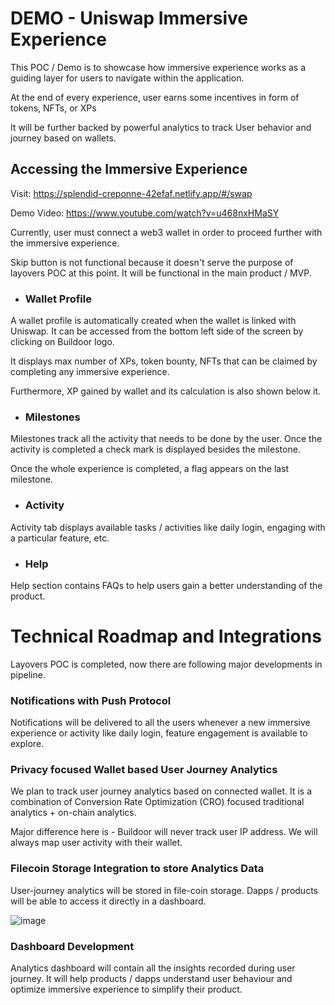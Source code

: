 # DEMO - Uniswap Immersive Experience 

This POC / Demo is to showcase how immersive experience works as a guiding layer for users to navigate within the application. 

At the end of every experience, user earns some incentives in form of tokens, NFTs, or XPs 

It will be further backed by powerful analytics to track User behavior and journey based on wallets. 

## Accessing the Immersive Experience

Visit: https://splendid-creponne-42efaf.netlify.app/#/swap

Demo Video: https://www.youtube.com/watch?v=u468nxHMaSY

Currently, user must connect a web3 wallet in order to proceed further with the immersive experience. 

Skip button is not functional because it doesn't serve the purpose of layovers POC at this point. It will be functional in the main product / MVP.  


- ### Wallet Profile

A wallet profile is automatically created when the wallet is linked with Uniswap. It can be accessed from the bottom left side of the screen by clicking on Buildoor logo.

It displays max number of XPs, token bounty, NFTs that can be claimed by completing any immersive experience. 

Furthermore, XP gained by wallet and its calculation is also shown below it. 

- ### Milestones

Milestones track all the activity that needs to be done by the user. Once the activity is completed a check mark is displayed besides the milestone. 

Once the whole experience is completed, a flag appears on the last milestone. 

- ### Activity

Activity tab displays available tasks / activities like daily login, engaging with a particular feature, etc. 

- ### Help

Help section contains FAQs to help users gain a better understanding of the product. 

# Technical Roadmap and Integrations

Layovers POC is completed, now there are following major developments in pipeline. 

### Notifications with Push Protocol 

Notifications will be delivered to all the users whenever a new immersive experience or activity like daily login, feature engagement is available to explore.  

### Privacy focused Wallet based User Journey Analytics

We plan to track user journey analytics based on connected wallet. It is a combination of Conversion Rate Optimization (CRO) focused traditional analytics + on-chain analytics. 

Major difference here is - Buildoor will never track user IP address. We will always map user activity with their wallet. 

### Filecoin Storage Integration to store Analytics Data

User-journey analytics will be stored in file-coin storage. Dapps / products will be able to access it directly in a dashboard.    

![image](https://user-images.githubusercontent.com/117576761/205736709-6965d076-a97e-4c18-9bd8-1a88f918b17e.png)

### Dashboard Development 

Analytics dashboard will contain all the insights recorded during user journey. It will help products / dapps understand user behaviour and optimize immersive experience to simplify their product. 



